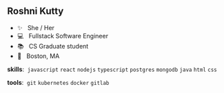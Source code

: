 ## Roshni Kutty 


  -  ✨  <span>&nbsp;</span>  She / Her
  -  :computer:  <span>&nbsp;</span>  Fullstack Software Engineer
  -  📚   <span>&nbsp;</span>  CS Graduate student
  -  🏡   <span>&nbsp;</span>  Boston, MA


**skills**: <span>&nbsp;</span>`javascript`<span>&nbsp;</span>`react`<span>&nbsp;</span>`nodejs`<span>&nbsp;</span>`typescript`<span>&nbsp;</span>`postgres`<span>&nbsp;</span>`mongodb`<span>&nbsp;</span>`java`<span>&nbsp;</span>`html`<span>&nbsp;</span>`css`

**tools**: <span>&nbsp;</span>`git`<span>&nbsp;</span>`kubernetes`<span>&nbsp;</span>`docker`<span>&nbsp;</span>`gitlab`
